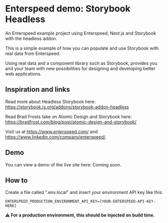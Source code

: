# Enterspeed demo: Storybook Headless
An Enterspeed example project using Enterspeed, Next.js and Storybook with the headless addon.

This is a simple example of how you can populate and use Storybook with real data from Enterspeed.

Using real data and a component library such as Storybook, provides you and your team with new possibilities for designing and developing better web applications.

## Inspiration and links

Read more about Headless Storybook here: https://storybook.js.org/addons/storybook-addon-headless

Read Brad Frosts take on Atomic Design and Storybook here: https://bradfrost.com/blog/post/atomic-design-and-storybook/

Visit us at https://www.enterspeed.com/ and https://www.linkedin.com/company/enterspeed/.

## Demo
You can view a demo of the live site here: Coming soon.

## How to

Create a file called ".env.local" and insert your environment API key like this:

`ENTERSPEED_PRODUCTION_ENVIRONMENT_API_KEY=[YOUR-ENTERSPEED-API-KEY-HERE]`

**:warning: For a production environment, this should be injected on build time.**